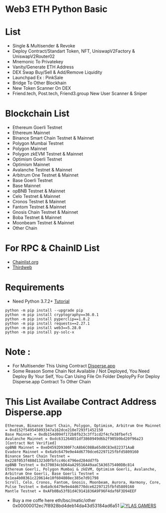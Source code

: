 # Web3 ETH Python Basic
# List
- Single & Multisender & Revoke
- Deploy Contract/Standart Token, NFT, UniswapV2Factory & UniswapV2Router02
- Mnemonic To Privatekey
- Vanity/Generate ETH Address
- DEX Swap Buy/Sell & Add/Remove Liquidity
- Launchpad Ex : PinkSale
- Bridge To Other Blockhain
- New Token Scanner On DEX
- Friend.tech, Post.tech, Friend3.group New User Scanner & Sniper

# Blockchain List
- Ethereum Goerli Testnet
- Ethereum Mainnet
- Binance Smart Chain Testnet & Mainnet
- Polygon Mumbai Testnet
- Polygon Mainnet
- Polygon zkEVM Testnet & Mainnet
- Optimism Goerli Testnet
- Optimism Mainnet
- Avalanche Testnet & Mainnet
- Arbitrum One Testnet & Mainnet
- Base Goerli Testnet
- Base Mainnet
- opBNB Testnet & Mainnet
- Celo Testnet & Mainnet
- Cronos Testnet & Mainnet
- Fantom Testnet & Mainnet
- Gnosis Chain Testnet & Mainnet
- Boba Testnet & Mainnet
- Moonbeam Testnet & Mainnet
- Other Chain

# For RPC & ChainID List
- [Chainlist.org](https://chainlist.org/)
- [Thirdweb](https://thirdweb.com/chainlist)

# Requirements
- Need Python 3.7.2+ [Tutorial](https://mega.nz/embed/sthm2AbT#_fjOr9MztzUYnn5gbsce0GdXUZPpcuSAGJPJicJYo88)
```
python -m pip install --upgrade pip
python -m pip install cryptography==36.0.1
python -m pip install pyperclip==1.8.2
python -m pip install requests==2.27.1
python -m pip install web3==5.28.0
python -m pip install py-solc-x
```

# Note :
- For Multisender This Using Contract [Disperse.app](https://disperse.app/)
- Some Reason Some Chain Not Available / Not Deployed, You Need Deploy By Your Self, You Can Using File On Folder DeployPy For Deploy Disperse.app Contract To Other Chain
# This List Availabe Contract Address Disperse.app
```
Ethereum, Binance Smart Chain, Polygon, Optimism, Arbitrum One Mainnet = 0xd152f549545093347a162dce210e7293f1452150
Base Mainnet = 0xdb154d094f172b8fb23c3ff1cd2f4cfe38fbefc5
Avalanche Mainnet = 0xdc631264851df3860949d6b2f905b9bd20f96a23 [Contract Not Verified]
opBNB Mainnet = 0xeD4592D9300F7cA8b6C08Ba65d0C83e822371AaB
Evadore Mainnet = 0x6a9c6479e9e44d6770dce62297125fbfd5809160
Binance Smart Chain Testnet = 0x228f053f488d1323d0fbfcc46c4796ed284dd7fb
opBNB Testnet = 0x370034cbD64aA29516A49aaC5A36575400DBc814
Ethereum Goerli, Polygon Mumbai & zkEVM, Optimism Goerli, Avalanche, Arbitrum One Goerli, Base Goerli Testnet = 0x1ea4b08361c220614e10f604808ec385e7d91798
Scroll, Celo, Cronos, Fantom, Gnosis, Moonbeam, Aurora, Harmony, Core, Pulse Testnet = 0x6a9c6479e9e44d6770dce62297125fbfd5809160
Mantle Testnet = 0xAFb0Ba53fB1d4C9141836A9F96F4daf6F3D94EEF
```

- Buy a me coffe here eth/bsc/matic/other 0x00000012ec7f8928bd4deb14da43d53184ad6a51
[![YLAS GAMERS](https://i.ibb.co/DK85Cyx/Screenshot-1.png)](https://github.com/ylasgamers/web3.eth.py)
